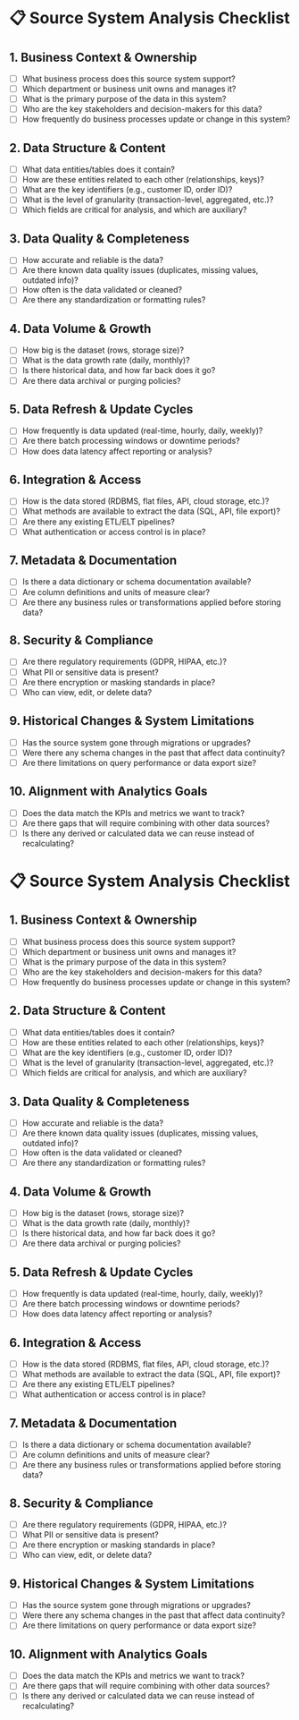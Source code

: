# 📋 Source System Analysis Checklist

## 1. Business Context & Ownership
- [ ] What business process does this source system support?
- [ ] Which department or business unit owns and manages it?
- [ ] What is the primary purpose of the data in this system?
- [ ] Who are the key stakeholders and decision-makers for this data?
- [ ] How frequently do business processes update or change in this system?

## 2. Data Structure & Content
- [ ] What data entities/tables does it contain?
- [ ] How are these entities related to each other (relationships, keys)?
- [ ] What are the key identifiers (e.g., customer ID, order ID)?
- [ ] What is the level of granularity (transaction-level, aggregated, etc.)?
- [ ] Which fields are critical for analysis, and which are auxiliary?

## 3. Data Quality & Completeness
- [ ] How accurate and reliable is the data?
- [ ] Are there known data quality issues (duplicates, missing values, outdated info)?
- [ ] How often is the data validated or cleaned?
- [ ] Are there any standardization or formatting rules?

## 4. Data Volume & Growth
- [ ] How big is the dataset (rows, storage size)?
- [ ] What is the data growth rate (daily, monthly)?
- [ ] Is there historical data, and how far back does it go?
- [ ] Are there data archival or purging policies?

## 5. Data Refresh & Update Cycles
- [ ] How frequently is data updated (real-time, hourly, daily, weekly)?
- [ ] Are there batch processing windows or downtime periods?
- [ ] How does data latency affect reporting or analysis?

## 6. Integration & Access
- [ ] How is the data stored (RDBMS, flat files, API, cloud storage, etc.)?
- [ ] What methods are available to extract the data (SQL, API, file export)?
- [ ] Are there any existing ETL/ELT pipelines?
- [ ] What authentication or access control is in place?

## 7. Metadata & Documentation
- [ ] Is there a data dictionary or schema documentation available?
- [ ] Are column definitions and units of measure clear?
- [ ] Are there any business rules or transformations applied before storing data?

## 8. Security & Compliance
- [ ] Are there regulatory requirements (GDPR, HIPAA, etc.)?
- [ ] What PII or sensitive data is present?
- [ ] Are there encryption or masking standards in place?
- [ ] Who can view, edit, or delete data?

## 9. Historical Changes & System Limitations
- [ ] Has the source system gone through migrations or upgrades?
- [ ] Were there any schema changes in the past that affect data continuity?
- [ ] Are there limitations on query performance or data export size?

## 10. Alignment with Analytics Goals
- [ ] Does the data match the KPIs and metrics we want to track?
- [ ] Are there gaps that will require combining with other data sources?
- [ ] Is there any derived or calculated data we can reuse instead of recalculating?
# 📋 Source System Analysis Checklist

## 1. Business Context & Ownership
- [ ] What business process does this source system support?
- [ ] Which department or business unit owns and manages it?
- [ ] What is the primary purpose of the data in this system?
- [ ] Who are the key stakeholders and decision-makers for this data?
- [ ] How frequently do business processes update or change in this system?

## 2. Data Structure & Content
- [ ] What data entities/tables does it contain?
- [ ] How are these entities related to each other (relationships, keys)?
- [ ] What are the key identifiers (e.g., customer ID, order ID)?
- [ ] What is the level of granularity (transaction-level, aggregated, etc.)?
- [ ] Which fields are critical for analysis, and which are auxiliary?

## 3. Data Quality & Completeness
- [ ] How accurate and reliable is the data?
- [ ] Are there known data quality issues (duplicates, missing values, outdated info)?
- [ ] How often is the data validated or cleaned?
- [ ] Are there any standardization or formatting rules?

## 4. Data Volume & Growth
- [ ] How big is the dataset (rows, storage size)?
- [ ] What is the data growth rate (daily, monthly)?
- [ ] Is there historical data, and how far back does it go?
- [ ] Are there data archival or purging policies?

## 5. Data Refresh & Update Cycles
- [ ] How frequently is data updated (real-time, hourly, daily, weekly)?
- [ ] Are there batch processing windows or downtime periods?
- [ ] How does data latency affect reporting or analysis?

## 6. Integration & Access
- [ ] How is the data stored (RDBMS, flat files, API, cloud storage, etc.)?
- [ ] What methods are available to extract the data (SQL, API, file export)?
- [ ] Are there any existing ETL/ELT pipelines?
- [ ] What authentication or access control is in place?

## 7. Metadata & Documentation
- [ ] Is there a data dictionary or schema documentation available?
- [ ] Are column definitions and units of measure clear?
- [ ] Are there any business rules or transformations applied before storing data?

## 8. Security & Compliance
- [ ] Are there regulatory requirements (GDPR, HIPAA, etc.)?
- [ ] What PII or sensitive data is present?
- [ ] Are there encryption or masking standards in place?
- [ ] Who can view, edit, or delete data?

## 9. Historical Changes & System Limitations
- [ ] Has the source system gone through migrations or upgrades?
- [ ] Were there any schema changes in the past that affect data continuity?
- [ ] Are there limitations on query performance or data export size?

## 10. Alignment with Analytics Goals
- [ ] Does the data match the KPIs and metrics we want to track?
- [ ] Are there gaps that will require combining with other data sources?
- [ ] Is there any derived or calculated data we can reuse instead of recalculating?
